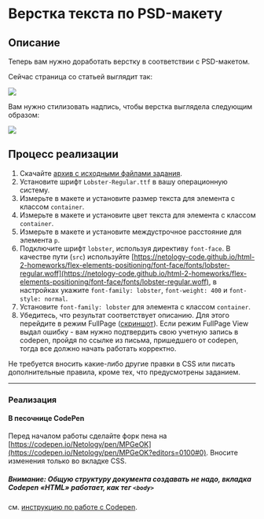 # Верстка текста по PSD-макету

## Описание

Теперь вам нужно доработать верстку в соответствии с PSD-макетом.

Сейчас страница со статьей выглядит так:

![](https://netology-code.github.io/html-2-homeworks/sources/4-2/font-face-before.jpg)

Вам нужно стилизовать надпись, чтобы верстка выглядела следующим образом:

![](https://netology-code.github.io/html-2-homeworks/sources/4-2/font-face-after.jpg)

## Процесс реализации

1. Скачайте [архив с исходными файлами задания](https://netology-code.github.io/html-2-homeworks/flex-elements-positioning/font-face/materials/task-4-2.zip).
2. Установите шрифт `Lobster-Regular.ttf` в вашу операционную систему.
3. Измерьте в макете и установите размер текста для элемента с классом `container`.
4. Измерьте в макете и установите цвет текста для элемента с классом `container`.
5. Измерьте в макете и установите междустрочное расстояние для элемента `p`.
6. Подключите шрифт `lobster`, используя директиву `font-face`. В качестве пути (`src`) используйте [https://netology-code.github.io/html-2-homeworks/flex-elements-positioning/font-face/fonts/lobster-regular.woff](https://netology-code.github.io/html-2-homeworks/flex-elements-positioning/font-face/fonts/lobster-regular.woff), в настройках укажите `font-family: lobster`, `font-weight: 400` и `font-style: normal`.
7. Установите `font-family: lobster` для элемента с классом `container`.
8. Убедитесь, что результат соответствует описанию. Для этого перейдите в режим FullPage ([скриншот](/sources/screen.md)). Если режим FullPage View выдал ошибку - вам нужно подтвердить свою учетную запись в codepen, пройдя по ссылке из письма, пришедшего от codepen, тогда все должно начать работать корректно.


Не требуется вносить какие-либо другие правки в CSS или писать дополнительные правила, кроме тех, что предусмотрены заданием.

---

### Реализация

#### В песочнице CodePen

Перед началом работы сделайте форк пена на [https://codepen.io/Netology/pen/MPGeOK](https://codepen.io/Netology/pen/MPGeOK?editors=0100#0). Вносите изменения только во вкладке CSS.

##### Внимание: Общую структуру документа создавать не надо, вкладка Codepen «HTML» работает, как тег `<body>`
см. [инструкцию по работе с Codepen](https://github.com/netology-code/guides/tree/master/codepen).
